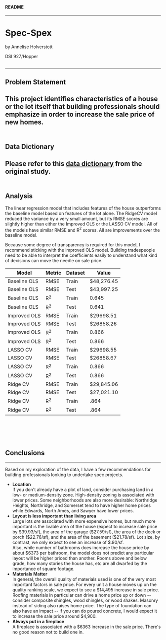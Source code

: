 
#### README
-----------------
# Spec-Spex

by Annelise Holverstott

DSI 927/Hopper
<br><br>

-----------------
## Problem Statement


This project identifies characteristics of a house or the lot itself that building professionals should emphasize in order to increase the sale price of new homes.
<br><br>
-----------------
## Data Dictionary


Please refer to this [data dictionary](http://jse.amstat.org/v19n3/decock/DataDocumentation.txt) from the original study. 
<br><br>
-----------------
## Analysis


The linear regression model that includes features of the house outperforms the baseline model based on features of the lot alone. The RidgeCV model reduced the variance by a very small amount, but its RMSE scores are slightly higher than either the Improved OLS or the LASSO CV model. All of the models have similar RMSE and R$^2$ scores. All are improvements over the baseline model. 

Because some degree of transparency is required for this model, I recommend sticking with the improved OLS model. Building tradespeople need to be able to interpret the coefficients easily to understand what kind of decisions can move the needle on sale price. 

|Model|Metric|Dataset|Value|
|---|---|---|---|
|Baseline OLS|RMSE|Train|\$48,276.45|
|Baseline OLS|RMSE|Test|\$43,997.25|
|Baseline OLS|R$^2$|Train|0.645|
|Baseline OLS|R$^2$|Test|0.641|
|Improved OLS|RMSE|Train|\$29698.51|
|Improved OLS|RMSE|Test|\$26858.26|
|Improved OLS|R$^2$|Train|0.866|
|Improved OLS|R$^2$|Test|0.866|
|LASSO CV|RMSE|Train|\$29698.55|
|LASSO CV|RMSE|Test|\$26858.67|
|LASSO CV|R$^2$|Train|0.866|
|LASSO CV|R$^2$|Test|0.866|
|Ridge CV|RMSE|Train|\$29,845.06|
|Ridge CV|RMSE|Test|\$27,021.10|
|Ridge CV|R$^2$|Train|.864|
|Ridge CV|R$^2$|Test|.864|

<br><br>
-----------------
## Conclusions
-----------------

Based on my exploration of the data, I have a few recommendations for building professionals looking to undertake spec projects.

- **Location** <br>
If you don't already have a plot of land, consider purchasing land in a low- or medium-density zone. High-density zoning is associated with lower prices. Some neighborhoods are also more desirable: Northridge Heights, Northridge, and Somerset tend to have higher home prices while Edwards, North Ames, and Sawyer have lower prices. 
- **Layout is less important than living area** <br>
Large lots *are* associated with more expensive homes, but much more important is the livable area of the house (expect to increase sale price by \$39.93/sf), the area of the garage (\$27.59/sf), the area of the deck or porch (\$22.76/sf), and the area of the basement (\$21.78/sf). Lot size, by contrast, we only expect to see an increase of \$.90/sf. <br>
Also, while number of bathrooms does increase the house price by about $6373 per bathroom, the model does not predict any particular layout will be higher priced than another. Rooms above and below grade, how many stories the house has, etc are all dwarfed by the importance of square footage. 
- **Materials Matter** <br>
In general, the overall quality of materials used is one of the very most important factors in sale price. For every unit a house moves up on the quality ranking scale, we expect to see a \$14,495 increase in sale price. Roofing materials in particular can drive a home price up or down -- consider composite shingles, wood shingles, or wood shakes. Masonry instead of siding also raises home price. The type of foundation can also have an impact -- if you can do poured concrete, I would expect it to increase the sale price around \$4,900. 
- **Always put in a fireplace** <br>
A fireplace is associated with a \$6363 increase in the sale price. There's no good reason not to build one in. 
